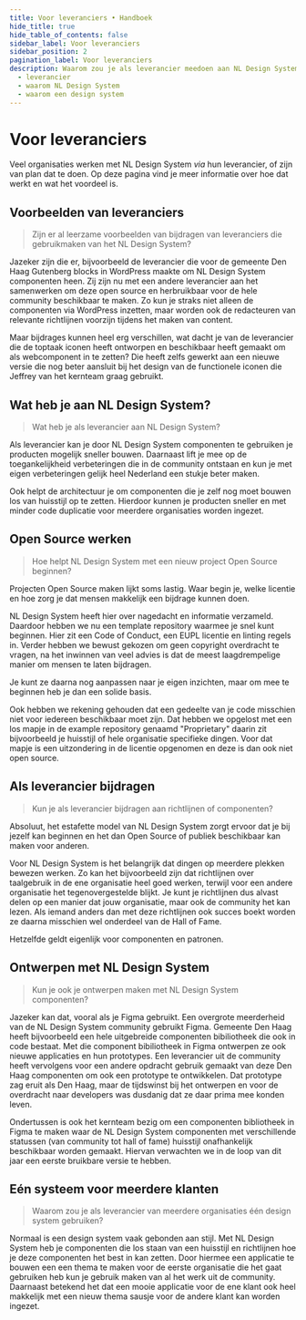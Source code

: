 ```yaml
---
title: Voor leveranciers • Handboek
hide_title: true
hide_table_of_contents: false
sidebar_label: Voor leveranciers
sidebar_position: 2
pagination_label: Voor leveranciers
description: Waarom zou je als leverancier meedoen aan NL Design System?
  - leverancier
  - waarom NL Design System
  - waarom een design system
---
```


# Voor leveranciers

Veel organisaties werken met NL Design System _via_ hun leverancier, of zijn van plan dat te doen. Op deze pagina vind je meer informatie over hoe dat werkt en wat het voordeel is.

## Voorbeelden van leveranciers

> Zijn er al leerzame voorbeelden van bijdragen van leveranciers die gebruikmaken van het NL Design System?

Jazeker zijn die er, bijvoorbeeld de leverancier die voor de gemeente Den Haag Gutenberg blocks in WordPress maakte om NL Design System componenten heen. Zij zijn nu met een andere leverancier aan het samenwerken om deze open source en herbruikbaar voor de hele community beschikbaar te maken. Zo kun je straks niet alleen de componenten via WordPress inzetten, maar worden ook de redacteuren van relevante richtlijnen voorzijn tijdens het maken van content.

Maar bijdrages kunnen heel erg verschillen, wat dacht je van de leverancier die de toptaak iconen heeft ontworpen en beschikbaar heeft gemaakt om als webcomponent in te zetten? Die heeft zelfs gewerkt aan een nieuwe versie die nog beter aansluit bij het design van de functionele iconen die Jeffrey van het kernteam graag gebruikt.

## Wat heb je aan NL Design System?

> Wat heb je als leverancier aan NL Design System?

Als leverancier kan je door NL Design System componenten te gebruiken je producten mogelijk sneller bouwen. Daarnaast lift je mee op de toegankelijkheid verbeteringen die in de community ontstaan en kun je met eigen verbeteringen gelijk heel Nederland een stukje beter maken.

Ook helpt de architectuur je om componenten die je zelf nog moet bouwen los van huisstijl op te zetten. Hierdoor kunnen je producten sneller en met minder code duplicatie voor meerdere organisaties worden ingezet.

## Open Source werken

> Hoe helpt NL Design System met een nieuw project Open Source beginnen?

Projecten Open Source maken lijkt soms lastig. Waar begin je, welke licentie en hoe zorg je dat mensen makkelijk een bijdrage kunnen doen.

NL Design System heeft hier over nagedacht en informatie verzameld. Daardoor hebben we nu een template repository waarmee je snel kunt beginnen. Hier zit een Code of Conduct, een EUPL licentie en linting regels in. Verder hebben we bewust gekozen om geen copyright overdracht te vragen, na het inwinnen van veel advies is dat de meest laagdrempelige manier om mensen te laten bijdragen.

Je kunt ze daarna nog aanpassen naar je eigen inzichten, maar om mee te beginnen heb je dan een solide basis.

Ook hebben we rekening gehouden dat een gedeelte van je code misschien niet voor iedereen beschikbaar moet zijn. Dat hebben we opgelost met een los mapje in de example repository genaamd "Proprietary" daarin zit bijvoorbeeld je huisstijl of hele organisatie specifieke dingen. Voor dat mapje is een uitzondering in de licentie opgenomen en deze is dan ook niet open source.

## Als leverancier bijdragen

> Kun je als leverancier bijdragen aan richtlijnen of componenten?

Absoluut, het estafette model van NL Design System zorgt ervoor dat je bij jezelf kan beginnen en het dan Open Source of publiek beschikbaar kan maken voor anderen.

Voor NL Design System is het belangrijk dat dingen op meerdere plekken bewezen werken. Zo kan het bijvoorbeeld zijn dat richtlijnen over taalgebruik in de ene organisatie heel goed werken, terwijl voor een andere organisatie het tegenovergestelde blijkt. Je kunt je richtlijnen dus alvast delen op een manier dat jouw organisatie, maar ook de community het kan lezen. Als iemand anders dan met deze richtlijnen ook succes boekt worden ze daarna misschien wel onderdeel van de Hall of Fame.

Hetzelfde geldt eigenlijk voor componenten en patronen.

## Ontwerpen met NL Design System

> Kun je ook je ontwerpen maken met NL Design System componenten?

Jazeker kan dat, vooral als je Figma gebruikt. Een overgrote meerderheid van de NL Design System community gebruikt Figma. Gemeente Den Haag heeft bijvoorbeeld een hele uitgebreide componenten bibiliotheek die ook in code bestaat. Met die component bibiliotheek in Figma ontwerpen ze ook nieuwe applicaties en hun prototypes. Een leverancier uit de community heeft vervolgens voor een andere opdracht gebruik gemaakt van deze Den Haag componenten om ook een prototype te ontwikkelen. Dat prototype zag eruit als Den Haag, maar de tijdswinst bij het ontwerpen en voor de overdracht naar developers was dusdanig dat ze daar prima mee konden leven.

Ondertussen is ook het kernteam bezig om een componenten bibliotheek in Figma te maken waar de NL Design System componenten met verschillende statussen (van community tot hall of fame) huisstijl onafhankelijk beschikbaar worden gemaakt. Hiervan verwachten we in de loop van dit jaar een eerste bruikbare versie te hebben.

## Eén systeem voor meerdere klanten

> Waarom zou je als leverancier van meerdere organisaties één design system gebruiken?

Normaal is een design system vaak gebonden aan stijl. Met NL Design System heb je componenten die los staan van een huisstijl en richtlijnen hoe je deze componenten het best in kan zetten. Door hiermee een applicatie te bouwen een een thema te maken voor de eerste organisatie die het gaat gebruiken heb kun je gebruik maken van al het werk uit de community. Daarnaast betekend het dat een mooie applicatie voor de ene klant ook heel makkelijk met een nieuw thema sausje voor de andere klant kan worden ingezet.
